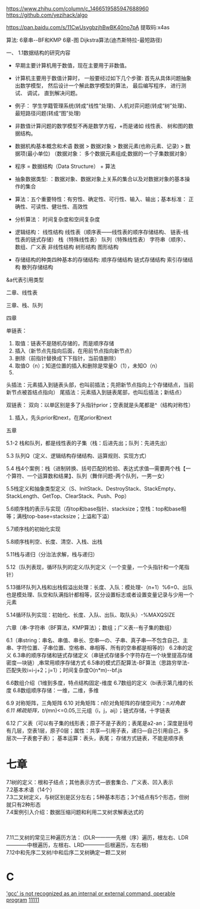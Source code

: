 https://www.zhihu.com/column/c_1466519585947688960
https://github.com/yezihack/algo

https://pan.baidu.com/s/11CwUsygbzjhBwBK40no7pA 提取码:x4as

算法:
6章串--BF和KMP
6章-图 Dijkstra算法(迪杰斯特拉-最短路径)





一、
1.1数据结构的研究内容

- 早期主要计算机用于数值，现在主要用于非数值。

- 计算机主要用于数值计算时， 一般要经过如下几个步骤:
  首先从具体问题抽象出数学模型， 
  然后设计一个解此数学模型的算法，
  最后编写程序，
  进行测试、
  调试，
  直到解决问题。

- 例子： 学生学籍管理系统(转成“线性”处理)、人机对弈问题(转成“树”处理)、最短路径问题(转成“图”处理)

- 非数值计算问题的数学模型不再是数学方程，+而是诸如
  线性表、 树和图的数据结构。


- 数据机构基本概念和术语 数据 > 数据对象 > 数据元素(也称元素、记录) > 数据项(最小单位)
（数据对象： 多个数据元素组成;数据的一个子集数据对象）

- 程序 = 数据结构（Data Structure） + 算法

- 抽象数据类型: ：数据对象、数据对象上关系的集合以及对数据对象的基本操作的集合


- 算法：五个重要特性：有穷性、确定性、可行性、输入、输出；基本标准： 正确性、可读性、健壮性、高效性


- 分析算法： 时间复杂度和空间复杂度

- 逻辑结构：
    线性结构
        线性表（顺序表——线性表的顺序存储结构、 链表-线性表的链式存储）
        栈（特殊线性表）
        队列（特殊线性表）
        字符串（顺序）、数组、广义表
    非线性结构
        树形结构
        图形结构


- 存储结构的种类四种基本的存储结构:
    顺序存储结构
    链式存储结构
    索引存储结构
    散列存储结构


&a代表引用类型









二章、线性表







三章、栈、队列








四章

单链表：
1. 取值：链表不是随机存储的，而是顺序存储
2. 插入（新节点先指向后面，在用前节点指向新节点）
3. 删除（前指针替换成下下指针，当前值删除）
4. 取值O（n）；知道位置的插入和删除是常量O（1），未知O（n）
5. 
头插法：元素插入到链表头部，也叫前插法；先把新节点指向上个存储结点，当前新节点被首结点指向）
尾插法：元素插入到链表尾部，也叫后插法；新结点）

双链表：
双向：以单区别是多了头指针prior；空表就是头尾都是^（结构对称性）
1. 插入，先头prior和next，在尾prior和next






五章

5.1-2 栈和队列，都是线性表的子集（栈：后进先出；队列：先进先出）

5.3 队列Q（定义、逻辑结构存储结构、运算规则、实现方式）

5.4 栈4个案例：栈（进制转换、括号匹配的检验、表达式求值—需要两个栈【一个算符、一个运算数和结果】、队列（舞伴问题-两个队列，一男一女） 

5.5栈定义和抽象类型定义（S、InitStack、DestroyStack、StackEmpty、StackLength、GetTop、ClearStack、Push、Pop）

5.6顺序栈的表示与实现（存top和base指针、stacksize；空栈：top和base相等；满栈top-base=stacksize；上溢和下溢）

5.7顺序栈的初始化实现

5.8顺序栈判空、长度、清空、入栈、出栈

5.11栈与递归（分治法求解，栈与递归）

5.12（队列表现，循环队列的定义/队列定义（一个变量，一个头指针和一个尾指针）

5.13循环队列入栈和出栈假溢出处理：长度、入队：模处理-（n+1）%6=0、出队也是模处理、队空和队满指针都相等，区分设置标志或者设置变量记录与少用一个元素

5.14循环队列实现：初始化、长度、入队、出队、取队头）-%MAXQSIZE






六章（串-字符串（BF算法，KMP算法）；数组；广义表--有子集的数组）

6.1（串string：串名、串值、串长、空串—の、子串、真子串—不包含自己、主串、字符位置、子串位置、空格串、串相等、所有的空串都是相等的）
6.2串的定义
6.3串的顺序存储和链式存储定义（串链式存储多个字符存在一个块里提高存储密度—块链）,串常用顺序存储方式
6.5串的模式匹配算法-BF算法（思路穷举法-匹配失败i=i-j+2；j=1）；时间复杂度O(n*m)--bf.js

6.6数组介绍（1维到多度，特点结构固定-维度
6.7数组的定义（bi表示第几维的长度
6.8数组顺序存储：一维，二维，多维

6.9 对称矩阵，三角矩阵
6.10 对角矩阵：n阶对角矩阵的存储空间为：n*对角数
6.11 稀疏矩阵，t/(m*n)<=0.05,三元组（i，j，aij）；链式存储，十字链表


6.12 广义表（可以有子集的线形表；原子不是子表的；表尾是a2-an；深度是括号有几层，空表1层，原子0层；属性：共享—引用子表，递归—自己引用自己，多层次—子表套子表）；
基本运算：表头，表尾；
存储方式链表，不能是顺序表






<h1 id='h7'>七章</h1>
7.1树的定义：根和子结点；其他表示方式—嵌套集合、广义表、凹入表示<br/>
7.2基本术语（14个）<br/>
7.3二叉树定义，与树区别是区分左右；5种基本形态；3个结点有5个形态，但树就只有2种形态<br/>
7.4案例引入介绍：数据压缩问题和利用二叉树求解表达式的<br/>

<br/><br/>
7.11二叉树的常见三种遍历方法： (DLR————先根（序）遍历，根左右、LDR————中根遍历，左根右、LRD————后根遍历，左右根)<br/>
7.12中和先序二叉树/中和后序二叉树确定一颗二叉树<br/>







# C

['gcc' is not recognized as an internal or external command, operable program](https://blog.51cto.com/u_15292864/2973678)
[11111](https://www.it610.com/article/1424574512837545984.htm)